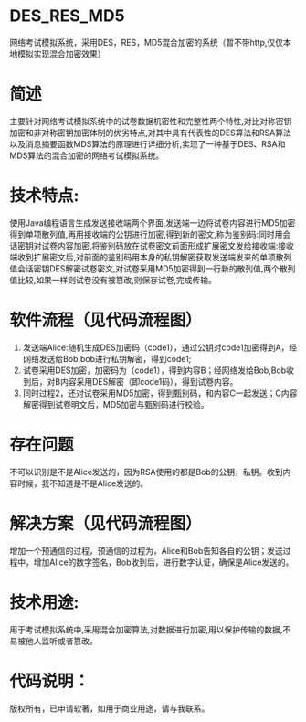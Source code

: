 # DES_RES_MD5
网络考试模拟系统，采用DES，RES，MD5混合加密的系统（暂不带http,仅仅本地模拟实现混合加密效果）
 
# 简述
主要针对网络考试模拟系统中的试卷数据机密性和完整性两个特性,对比对称密钥加密和非对称密钥加密体制的优劣特点,对其中具有代表性的DES算法和RSA算法以及消息摘要函数MDS算法的原理进行详细分析,实现了一种基于DES、RSA和MDS算法的混合加密的网络考试模拟系统。

# 技术特点:
使用Java编程语言生成发送接收端两个界面,发送端一边将试卷内容进行MD5加密得到单项散列值,再用接收端的公钥进行加密,得到新的密文,称为鉴别码:同时用会话密钥对试卷内容加密,将鉴别码放在试卷密文前面形成扩展密文发给接收端:接收端收到扩展密文后,对前面的鉴别码用本身的私钥解密获取发送端发来的单项散列值会话密钥DES解密试卷密文,对试卷采用MD5加密得到一行新的散列值,两个散列值比较,如果一样则试卷没有被篡改,则保存试卷,完成传输。

# 软件流程（见代码流程图）
1. 发送端Alice:随机生成DES加密码（code1），通过公钥对code1加密得到A，经网络发送给Bob,bob进行私钥解密，得到code1;
2. 试卷采用DES加密，加密码为（code1），得到内容B；经网络发给Bob,Bob收到后，对B内容采用DES解密（即code1码），得到试卷内容。
3. 同时过程2，还对试卷采用MD5加密，得到甄别码，和内容C一起发送；C内容解密得到试卷明文后，MD5加密与甄别码进行校验。 

# 存在问题
不可以识别是不是Alice发送的，因为RSA使用的都是Bob的公钥，私钥。收到内容时候，我不知道是不是Alice发送的。

# 解决方案（见代码流程图）
增加一个预通信的过程，预通信的过程为，Alice和Bob告知各自的公钥；发送过程中，增加Alice的数字签名，Bob收到后，进行数字认证，确保是Alice发送的。


# 技术用途:
用于考试模拟系统中,采用混合加密算法,对数据进行加密,用以保护传输的数据,不易被他人监听或者篡改。

# 代码说明：
版权所有，已申请软著，如用于商业用途，请与我联系。